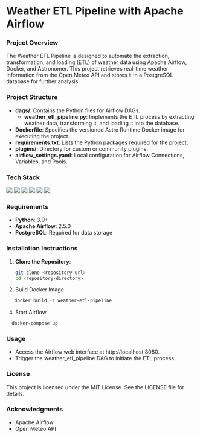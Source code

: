 # Weather ETL Pipeline with Apache Airflow

### Project Overview
The Weather ETL Pipeline is designed to automate the extraction, transformation, and loading (ETL) of weather data using Apache Airflow, Docker, and Astronomer. This project retrieves real-time weather information from the Open Meteo API and stores it in a PostgreSQL database for further analysis.

### Project Structure
- **dags/**: Contains the Python files for Airflow DAGs.
  - **weather_etl_pipeline.py**: Implements the ETL process by extracting weather data, transforming it, and loading it into the database.
- **Dockerfile**: Specifies the versioned Astro Runtime Docker image for executing the project.
- **requirements.txt**: Lists the Python packages required for the project.
- **plugins/**: Directory for custom or community plugins.
- **airflow_settings.yaml**: Local configuration for Airflow Connections, Variables, and Pools.

### Tech Stack
<p>
<img src="https://img.shields.io/badge/-Python-3776AB?style=flat&logo=python&logoColor=white">
<img src="https://img.shields.io/badge/-Apache%20Airflow-017CEE?style=flat&logo=apacheairflow&logoColor=white">
<img src="https://img.shields.io/badge/-Docker-2496ED?style=flat&logo=docker&logoColor=white">
<img src="https://img.shields.io/badge/-PostgreSQL-4169E1?style=flat&logo=postgresql&logoColor=white">
<img src="https://img.shields.io/badge/-Astronomer-00A3E0?style=flat&logo=astronomer&logoColor=white">
<img src="https://img.shields.io/badge/-Open%20Meteo-4B8BBE?style=flat&logo=meteoblue&logoColor=white">
</p>

### Requirements
- **Python**: 3.9+
- **Apache Airflow**: 2.5.0
- **PostgreSQL**: Required for data storage

### Installation Instructions
1. **Clone the Repository**:
   ```bash
   git clone <repository-url>
   cd <repository-directory>
   
2. Build Docker Image
 ```bash
    docker build -t weather-etl-pipeline
```

4. Start Airflow
  ```bash
    docker-compose up
   ```

### Usage
- Access the Airflow web interface at http://localhost:8080.
- Trigger the weather_etl_pipeline DAG to initiate the ETL process.

### License

This project is licensed under the MIT License. See the LICENSE file for details.

### Acknowledgments
- Apache Airflow
- Open Meteo API

